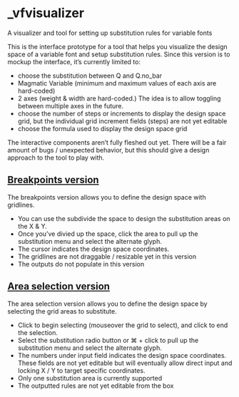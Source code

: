 # _vfvisualizer
A visualizer and tool for setting up substitution rules for variable fonts

This is the interface prototype for a tool that helps you visualize the design space of a variable font and setup substitution rules.
Since this version is to mockup the interface, it’s currently limited to:
- choose the substitution between Q and Q.no_bar
- Magmatic Variable (minimum and maximum values of each axis are hard-coded)
- 2 axes (weight & width are hard-coded.) The idea is to allow toggling between multiple axes in the future.
- choose the number of steps or increments to display the design space grid, but the individual grid increment fields (steps) are not yet editable
- choose the formula used to display the design space grid

The interactive components aren’t fully fleshed out yet. There will be a fair amount of bugs / unexpected behavior, but this should give a design approach to the tool to play with.

## [Breakpoints version](https://morisawausa.github.io/_vfvisualizer/)
The breakpoints version allows you to define the design space with gridlines. 
- You can use the subdivide the space to design the substitution areas on the X & Y.
- Once you’ve divied up the space, click the area to pull up the substitution menu and select the alternate glyph.
- The cursor indicates the design space coordinates. 
- The gridlines are not draggable / resizable yet in this version
- The outputs do not populate in this version

## [Area selection version](https://morisawausa.github.io/_vfvisualizer/index2.html)
The area selection version allows you to define the design space by selecting the grid areas to substitute.

- Click to begin selecting (mouseover the grid to select), and click to end the selection. 
- Select the substitution radio button or ⌘ + click to pull up the substitution menu and select the alternate glyph.
- The numbers under input field indicates the design space coordinates. These fields are not yet editable but will eventually allow direct input and locking X / Y to target specific coordinates.
- Only one substitution area is currently supported
- The outputted rules are not yet editable from the box

